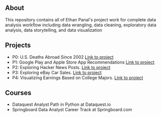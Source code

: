 ## About
This repository contains all of Ethan Panal's project work for complete data analysis workflow including data wrangling, data cleaning, exploratory data analysis, data storytelling, and data visualization

## Projects
* P0: U.S. Deaths Abroad Since 2002 [Link to project](https://github.com/epanal/epanal.github.io/tree/master/Exploring%20American%20Deaths%20Abroad)
* P1: Google Play and Apple Store App Recommendations [Link to project](https://github.com/epanal/Projects/tree/master/App%20Profile%20Recommendations)
* P2: Exploring Hacker News Posts. [Link to project](https://github.com/epanal/Projects/tree/master/Exploring%20Hacker%20News%20Posts)
* P3: Exploring eBay Car Sales. [Link to project](https://github.com/epanal/Projects/tree/master/Exploring%20eBay%20Car%20Sales)
* P4: Visualizing Earnings Based on College Majors. [Link to project](https://github.com/epanal/Projects/blob/master/Visualizing%20Earnings%20Based%20on%20College%20Majors)

## Courses
* Dataquest Analyst Path in Python at Dataquest.io
* Springboard Data Analyst Career Track at Springboard.com
